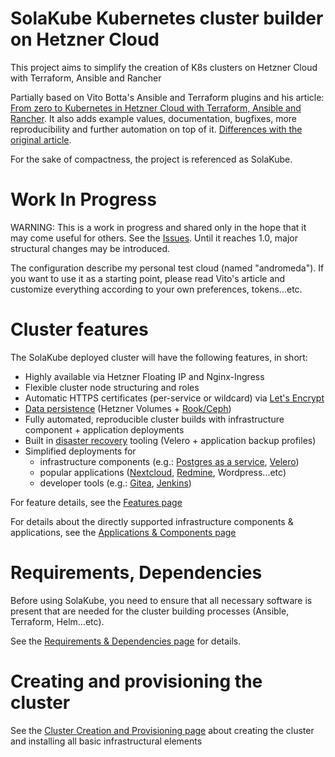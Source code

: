 # SolaKube Kubernetes cluster builder on Hetzner Cloud 

This project aims to simplify the creation of K8s clusters on Hetzner Cloud with Terraform, Ansible and Rancher 

Partially based on Vito Botta's Ansible and Terraform plugins and his article: [From zero to Kubernetes in Hetzner Cloud with Terraform, Ansible and Rancher](https://vitobotta.com/2019/10/14/kubernetes-hetzner-cloud-terraform-ansible-rancher/). It also adds example values, documentation, bugfixes, more reproducibility and further automation on top of it. [Differences with the original article](docs/differences-original-article.md).

For the sake of compactness, the project is referenced as SolaKube.

# Work In Progress
 
WARNING: This is a work in progress and shared only in the hope that it may come useful for others. See the [Issues](https://github.com/asoltesz/hetzner-k8s-builder/issues). Until it reaches 1.0, major structural changes may be introduced.

The configuration describe my personal test cloud (named "andromeda"). If you want to use it as a starting point, please read Vito's article and customize everything according to your own preferences, tokens...etc.

# Cluster features

The SolaKube deployed cluster will have the following features, in short:
- Highly available via Hetzner Floating IP and Nginx-Ingress
- Flexible cluster node structuring and roles
- Automatic HTTPS certificates (per-service or wildcard) via [Let's Encrypt](docs/certificate-management.md) 
- [Data persistence](docs/persistent-volumes.md) (Hetzner Volumes + [Rook/Ceph](docs/rook.md))
- Fully automated, reproducible cluster builds with infrastructure component + application deployments
- Built in [disaster recovery](docs/disaster-recovery.md) tooling (Velero + application backup profiles)
- Simplified deployments for
  - infrastructure components (e.g.: [Postgres as a service](docs/postgres.md), [Velero](docs/velero-backups.md))
  - popular applications ([Nextcloud](docs/nextcloud.md), [Redmine](docs/redmine.md), Wordpress...etc)
  - developer tools (e.g.: [Gitea](docs/gitea.md), [Jenkins](docs/jenkins.md))

For feature details, see the [Features page](docs/features.md)

For details about the directly supported infrastructure components & applications, see the [Applications & Components page](docs/applications.md)

# Requirements, Dependencies
 
Before using SolaKube, you need to ensure that all necessary software is present that are needed for the cluster building processes (Ansible, Terraform, Helm...etc).

See the [Requirements & Dependencies page](docs/dependencies.md) for details.

# Creating and provisioning the cluster

See the [Cluster Creation and Provisioning page](docs/create-provision-cluster.md) about creating the cluster and installing all basic infrastructural elements
